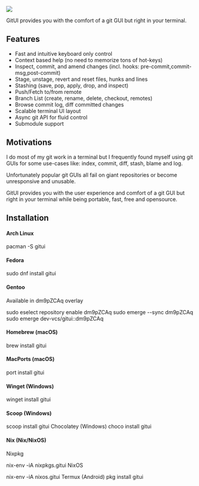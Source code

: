 ![](https://raw.githubusercontent.com/extrawurst/gitui/master/demo.gif)

GitUI provides you with the comfort of a git GUI but right in your terminal.

## Features

- Fast and intuitive keyboard only control
- Context based help (no need to memorize tons of hot-keys)
- Inspect, commit, and amend changes (incl. hooks: pre-commit,commit-msg,post-commit)
- Stage, unstage, revert and reset files, hunks and lines
- Stashing (save, pop, apply, drop, and inspect)
- Push/Fetch to/from remote
- Branch List (create, rename, delete, checkout, remotes)
- Browse commit log, diff committed changes
- Scalable terminal UI layout
- Async git API for fluid control
- Submodule support

## Motivations
I do most of my git work in a terminal but I frequently found myself using git GUIs for some use-cases like: index, commit, diff, stash, blame and log.

Unfortunately popular git GUIs all fail on giant repositories or become unresponsive and unusable.

GitUI provides you with the user experience and comfort of a git GUI but right in your terminal while being portable, fast, free and opensource.

## Installation

#### Arch Linux
pacman -S gitui
#### Fedora
sudo dnf install gitui
#### Gentoo
Available in dm9pZCAq overlay

sudo eselect repository enable dm9pZCAq
sudo emerge --sync dm9pZCAq
sudo emerge dev-vcs/gitui::dm9pZCAq
#### Homebrew (macOS)
brew install gitui
#### MacPorts (macOS)
port install gitui
#### Winget (Windows)
winget install gitui
#### Scoop (Windows)
scoop install gitui
Chocolatey (Windows)
choco install gitui
#### Nix (Nix/NixOS)
Nixpkg

nix-env -iA nixpkgs.gitui
NixOS

nix-env -iA nixos.gitui
Termux (Android)
pkg install gitui
